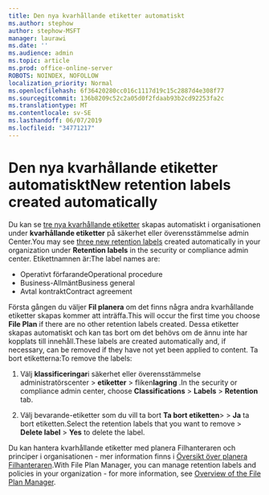 ```yaml
---
title: Den nya kvarhållande etiketter automatiskt
ms.author: stephow
author: stephow-MSFT
manager: laurawi
ms.date: ''
ms.audience: admin
ms.topic: article
ms.prod: office-online-server
ROBOTS: NOINDEX, NOFOLLOW
localization_priority: Normal
ms.openlocfilehash: 6f36420280cc016c1117d19c15c2887d4e308f77
ms.sourcegitcommit: 136b8209c52c2a05d0f2fdaab93b2cd92253fa2c
ms.translationtype: MT
ms.contentlocale: sv-SE
ms.lasthandoff: 06/07/2019
ms.locfileid: "34771217"
---
```

# <a name="new-retention-labels-created-automatically"></a><span data-ttu-id="5ce7f-102">Den nya kvarhållande etiketter automatiskt</span><span class="sxs-lookup"><span data-stu-id="5ce7f-102">New retention labels created automatically</span></span>

<span data-ttu-id="5ce7f-103">Du kan se [tre nya kvarhållande etiketter](https://docs.microsoft.com/office365/securitycompliance/file-plan-manager#default-retention-labels-and-label-policy) skapas automatiskt i organisationen under **kvarhållande etiketter** på säkerhet eller överensstämmelse admin Center.</span><span class="sxs-lookup"><span data-stu-id="5ce7f-103">You may see [three new retention labels](https://docs.microsoft.com/office365/securitycompliance/file-plan-manager#default-retention-labels-and-label-policy) created automatically in your organization under **Retention labels** in the security or compliance admin center.</span></span> <span data-ttu-id="5ce7f-104">Etikettnamnen är:</span><span class="sxs-lookup"><span data-stu-id="5ce7f-104">The label names are:</span></span>

- <span data-ttu-id="5ce7f-105">Operativt förfarande</span><span class="sxs-lookup"><span data-stu-id="5ce7f-105">Operational procedure</span></span>
- <span data-ttu-id="5ce7f-106">Business-Allmänt</span><span class="sxs-lookup"><span data-stu-id="5ce7f-106">Business general</span></span>
- <span data-ttu-id="5ce7f-107">Avtal kontrakt</span><span class="sxs-lookup"><span data-stu-id="5ce7f-107">Contract agreement</span></span>

<span data-ttu-id="5ce7f-108">Första gången du väljer **Fil planera** om det finns några andra kvarhållande etiketter skapas kommer att inträffa.</span><span class="sxs-lookup"><span data-stu-id="5ce7f-108">This will occur the first time you choose **File Plan** if there are no other retention labels created.</span></span> <span data-ttu-id="5ce7f-109">Dessa etiketter skapas automatiskt och kan tas bort om det behövs om de ännu inte har kopplats till innehåll.</span><span class="sxs-lookup"><span data-stu-id="5ce7f-109">These labels are created automatically and, if necessary, can be removed if they have not yet been applied to content.</span></span> <span data-ttu-id="5ce7f-110">Ta bort etiketterna:</span><span class="sxs-lookup"><span data-stu-id="5ce7f-110">To remove the labels:</span></span>

1. <span data-ttu-id="5ce7f-111">Välj **klassificeringar**i säkerhet eller överensstämmelse administratörscenter > **etiketter** > fliken**lagring** .</span><span class="sxs-lookup"><span data-stu-id="5ce7f-111">In the security or compliance admin center, choose **Classifications** > **Labels** > **Retention** tab.</span></span>

1. <span data-ttu-id="5ce7f-112">Välj bevarande-etiketter som du vill ta bort **Ta bort etiketten**> > **Ja** ta bort etiketten.</span><span class="sxs-lookup"><span data-stu-id="5ce7f-112">Select the retention labels that you want to remove > **Delete label** > **Yes** to delete the label.</span></span>

<span data-ttu-id="5ce7f-113">Du kan hantera kvarhållande etiketter med planera Filhanteraren och principer i organisationen - mer information finns i [Översikt över planera Filhanteraren](https://docs.microsoft.com/office365/securitycompliance/file-plan-manager).</span><span class="sxs-lookup"><span data-stu-id="5ce7f-113">With File Plan Manager, you can manage retention labels and policies in your organization - for more information, see [Overview of the File Plan Manager](https://docs.microsoft.com/office365/securitycompliance/file-plan-manager).</span></span>